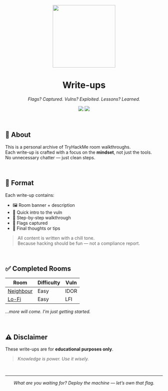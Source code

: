 <p align="center">
  <img src="https://assets.tryhackme.com/img/logo/tryhackme_logo_full.svg" width="200">
</p>

<h1 align="center">Write-ups</h1>
<p align="center"><em>Flags? Captured. Vulns? Exploited. Lessons? Learned.</em></p>

<p align="center">
  <img src="https://img.shields.io/badge/CTF-Walkthroughs-black?style=for-the-badge&logo=tryhackme" />
  <img src="https://img.shields.io/badge/Markdown-Docs-blue?style=for-the-badge&logo=markdown" />
</p>

<br>

## 🧠 About
This is a personal archive of TryHackMe room walkthroughs.  
Each write-up is crafted with a focus on the **mindset**, not just the tools.  
No unnecessary chatter — just clean steps.

<br>

## 📁 Format
Each write-up contains:

- 🖼️ Room banner + description  
- 🧩 Quick intro to the vuln  
- 🧭 Step-by-step walkthrough  
- 🎯 Flags captured  
- 🧠 Final thoughts or tips

> All content is written with a chill tone.  
> Because hacking should be fun — not a compliance report.

<br>

## ✅ Completed Rooms

| Room              | Difficulty        | Vuln              |
|-------------------|-------------------|-------------------|
| [Neighbour](./THM/Neighbour/Neighbour.md)   | Easy | IDOR |
| [Lo-Fi](./THM/Lo-Fi/Lo-Fi.md)               | Easy | LFI  |

*...more will come. I'm just getting started.*

<br>

## ⚠️ Disclaimer
These write-ups are for **educational purposes only**.
> *Knowledge is power. Use it wisely.*

<br>

---
<p align="center"><em>What are you waiting for? Deploy the machine — let’s own that flag.</em></p>
